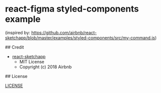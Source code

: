 # react-figma styled-components example

(inspired by: https://github.com/airbnb/react-sketchapp/blob/master/examples/styled-components/src/my-command.js)

## Credit
  - [react-sketchapp](https://github.com/airbnb/react-sketchapp)
    - MIT License
    - Copyright (c) 2018 Airbnb

## License

[LICENSE](./LICENSE)
